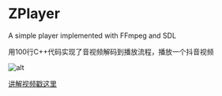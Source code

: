 # ZPlayer
A simple player implemented with FFmpeg and SDL

用100行C++代码实现了音视频解码到播放流程，播放一个抖音视频

![alt](https://photo.tuchong.com/3170996/f/18931140.jpg)

[讲解视频戳这里](http://www.365yg.com/item/6525432380486844932/)
